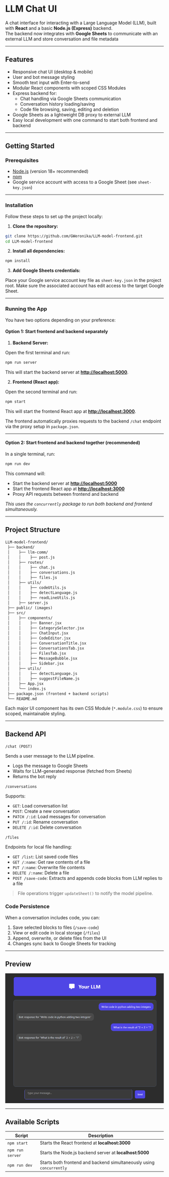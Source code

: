 # LLM Chat UI

A chat interface for interacting with a Large Language Model (LLM), built with **React** and a basic **Node.js (Express)** backend.  
The backend now integrates with **Google Sheets** to communicate with an external LLM and store conversation and file metadata

---

## Features

- Responsive chat UI (desktop & mobile)
- User and bot message styling
- Smooth text input with Enter-to-send
- Modular React components with scoped CSS Modules
- Express backend for:
  - Chat handling via Google Sheets communication
  - Conversation history loading/saving
  - Code file browsing, saving, editing and deletion
- Google Sheets as a lightweight DB proxy to external LLM
- Easy local development with one command to start both frontend and backend

---

## Getting Started

### Prerequisites

- [Node.js](https://nodejs.org/) (version 18+ recommended)
- [npm](https://www.npmjs.com/)
- Google service account with access to a Google Sheet (see `sheet-key.json`)

---

### Installation

Follow these steps to set up the project locally:

1. **Clone the repository:**

```bash
git clone https://github.com/GWeronika/LLM-model-frontend.git
cd LLM-model-frontend
```
2. **Install all dependencies:**

```bash
npm install
```
3. **Add Google Sheets credentials:**

Place your Google service account key file as `sheet-key.json` in the project root. Make sure the associated account has edit access to the target Google Sheet.

---

### Running the App

You have two options depending on your preference:

#### Option 1: Start frontend and backend separately

1. **Backend Server:**

Open the first terminal and run:

```bash
npm run server
```

This will start the backend server at **[http://localhost:5000](http://localhost:5000)**.

2. **Frontend (React app):**

Open the second terminal and run:

```bash
npm start
```

This will start the frontend React app at **[http://localhost:3000](http://localhost:3000)**.

The frontend automatically proxies requests to the backend `/chat` endpoint via the proxy setup in `package.json`.

---

#### Option 2: Start frontend and backend together (recommended)

In a single terminal, run:

```bash
npm run dev
```

This command will:

* Start the backend server at **[http://localhost:5000](http://localhost:5000)**
* Start the frontend React app at **[http://localhost:3000](http://localhost:3000)**
* Proxy API requests between frontend and backend

*This uses the `concurrently` package to run both backend and frontend simultaneously.*

---

## Project Structure

```
LLM-model-frontend/
 ├── backend/
 │    ├── llm-comm/
 │    │    ├── post.js
 │    ├── routes/
 │    │    ├── chat.js
 │    │    ├── conversations.js
 │    │    ├── files.js
 │    ├── utils/
 │    │    ├── codeUtils.js
 │    │    ├── detectLanguage.js
 │    │    ├── readLineUtils.js
 │    ├── server.js
 ├── public/ (images)
 ├── src/
 │    ├── components/
 │    │    ├── Banner.jsx
 │    │    ├── CategorySelector.jsx
 │    │    ├── ChatInput.jsx
 │    │    ├── CodeEditor.jsx
 │    │    ├── ConversationTitle.jsx
 │    │    ├── ConversationsTab.jsx
 │    │    ├── FilesTab.jsx
 │    │    ├── MessageBubble.jsx
 │    │    ├── Sidebar.jsx
 │    ├── utils/
 │    │    ├── detectLanguage.js
 │    │    ├── suggestFileName.js
 │    ├── App.jsx
 │    └── index.js
 ├── package.json (frontend + backend scripts)
 └── README.md
```

Each major UI component has its own CSS Module (`*.module.css`) to ensure scoped, maintainable styling.

---

## Backend API
`/chat (POST)`

Sends a user message to the LLM pipeline.
- Logs the message to Google Sheets
- Waits for LLM-generated response (fetched from Sheets)
- Returns the bot reply

`/conversations`

Supports:
- `GET`: Load conversation list
- `POST`: Create a new conversation
- `PATCH /:id`: Load messages for conversation
- `PUT /:id`: Rename conversation
- `DELETE /:id`: Delete conversation

`/files`

Endpoints for local file handling:
- `GET /list`: List saved code files
- `GET /:name`: Get raw contents of a file
- `PUT /:name`: Overwrite file contents
- `DELETE /:name`: Delete a file
- `POST /save-code`: Extracts and appends code blocks from LLM replies to a file

> File operations trigger `updateSheet()` to notify the model pipeline.

### Code Persistence

When a conversation includes code, you can:
1. Save selected blocks to files (`/save-code`)
2. View or edit code in local storage (`/files`)
3. Append, overwrite, or delete files from the UI
4. Changes sync back to Google Sheets for tracking

---

## Preview

![img.png](public/img.png)

---

## Available Scripts

| Script           | Description                                                          |
| ---------------- | -------------------------------------------------------------------- |
| `npm start`      | Starts the React frontend at **localhost:3000**                      |
| `npm run server` | Starts the Node.js backend server at **localhost:5000**              |
| `npm run dev`    | Starts both frontend and backend simultaneously using `concurrently` |
